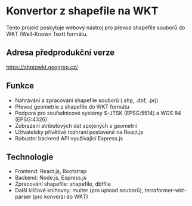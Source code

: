 # Konvertor z shapefile na WKT

Tento projekt poskytuje webový nástroj pro převod shapefile souborů do WKT (Well-Known Text) formátu.

## Adresa předprodukční verze

https://shptowkt.geogrep.cz/

## Funkce

* Nahrávání a zpracování shapefile souborů (.shp, .dbf, .prj)
* Převod geometrie z shapefile do WKT formátu
* Podpora pro souřadnicové systémy S-JTSK (EPSG:5514) a WGS 84 (EPSG:4326)
* Zobrazení atributových dat spojených s geometrií
* Uživatelsky přívětivé rozhraní postavené na React.js
* Robustní backend API využívající Express.js

## Technologie

* Frontend: React.js, Bootstrap
* Backend: Node.js, Express.js
* Zpracování shapefile: shapefile, dbffile
* Další klíčové knihovny: multer (pro upload souborů), terraformer-wkt-parser (pro konverzi do WKT)
 
